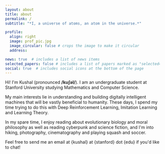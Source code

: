 ```yaml
---
layout: about
title: about
permalink: /
subtitle: "*I, a universe of atoms, an atom in the universe.*"

profile:
  align: right
  image: prof_pic.jpg
  image_circular: false # crops the image to make it circular
  address: 

news: true  # includes a list of news items
selected_papers: false # includes a list of papers marked as "selected={true}"
social: true  # includes social icons at the bottom of the page
---
```


Hi! I'm Kushal (pronounced **/kʊʃəl/**). I am an undergraduate student at Stanford University studying Mathematics and Computer Science. 

My main interests lie in understanding and building digitally intelligent machines that will be vastly beneficial to humanity. These days, I spend my time trying to do this with Deep Reinforcement Learning, Imitation Learning and Learning Theory.

In my spare time, I enjoy reading about evolutionary biology and moral philosophy as well as reading cyberpunk and science fiction, and I'm into hiking, photography, cinematography and playing squash and soccer. 

Feel free to send me an email at {kushal} at {stanford} dot {edu} if you'd like to chat!


